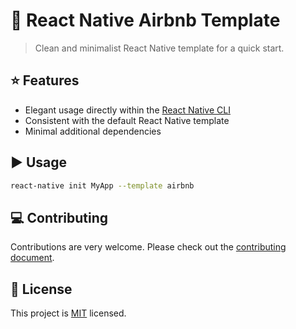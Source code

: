 # :muscle: React Native Airbnb Template

> Clean and minimalist React Native template for a quick start.

## :star: Features

- Elegant usage directly within the [React Native CLI](https://github.com/react-native-community/cli)
- Consistent with the default React Native template
- Minimal additional dependencies

## :arrow_forward: Usage

```sh
react-native init MyApp --template airbnb
```

## :computer: Contributing

Contributions are very welcome. Please check out the [contributing document](CONTRIBUTING.md).

## :bookmark: License

This project is [MIT](LICENSE) licensed.